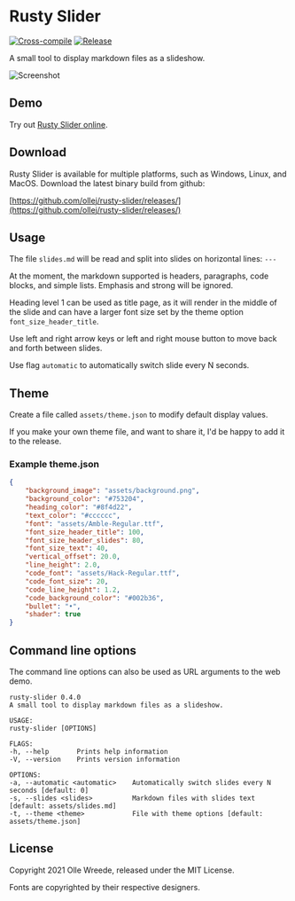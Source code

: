 # Rusty Slider
[![Cross-compile](https://github.com/ollej/rusty-slider/actions/workflows/rust.yml/badge.svg?branch=main)](https://github.com/ollej/rusty-slider/actions/workflows/rust.yml)
[![Release](https://github.com/ollej/rusty-slider/actions/workflows/release.yml/badge.svg?event=release)](https://github.com/ollej/rusty-slider/actions/workflows/release.yml)

A small tool to display markdown files as a slideshow.

![Screenshot](https://ollej.github.io/rusty-slider/assets/screenshot.png)

## Demo

Try out [Rusty Slider online](https://ollej.github.io/rusty-slider/demo/).

## Download

Rusty Slider is available for multiple platforms, such as Windows, 
Linux, and MacOS. Download the latest binary build from github:

[https://github.com/ollej/rusty-slider/releases/](https://github.com/ollej/rusty-slider/releases/)

## Usage

The file `slides.md` will be read and split into slides on
horizontal lines: `---`

At the moment, the markdown supported is headers, paragraphs,
code blocks, and simple lists. Emphasis and strong will be ignored.

Heading level 1 can be used as title page, as it will render in the
middle of the slide and can have a larger font size set by the theme
option `font_size_header_title`.

Use left and right arrow keys or left and right mouse button to move
back and forth between slides.

Use flag `automatic` to automatically switch slide every N seconds.

## Theme

Create a file called `assets/theme.json` to modify default display values.

If you make your own theme file, and want to share it, I'd be happy
to add it to the release.

### Example theme.json

```json
{
    "background_image": "assets/background.png",
    "background_color": "#753204",
    "heading_color": "#8f4d22",
    "text_color": "#cccccc",
    "font": "assets/Amble-Regular.ttf",
    "font_size_header_title": 100,
    "font_size_header_slides": 80,
    "font_size_text": 40,
    "vertical_offset": 20.0,
    "line_height": 2.0,
    "code_font": "assets/Hack-Regular.ttf",
    "code_font_size": 20,
    "code_line_height": 1.2,
    "code_background_color": "#002b36",
    "bullet": "•",
    "shader": true
}
```

## Command line options

The command line options can also be used as URL arguments to the
web demo.

```
rusty-slider 0.4.0
A small tool to display markdown files as a slideshow.

USAGE:
rusty-slider [OPTIONS]

FLAGS:
-h, --help       Prints help information
-V, --version    Prints version information

OPTIONS:
-a, --automatic <automatic>    Automatically switch slides every N seconds [default: 0]
-s, --slides <slides>          Markdown files with slides text [default: assets/slides.md]
-t, --theme <theme>            File with theme options [default: assets/theme.json]
```

## License

Copyright 2021 Olle Wreede, released under the MIT License.

Fonts are copyrighted by their respective designers.
